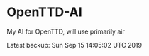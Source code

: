 # OpenTTD-AI
My AI for OpenTTD, will use primarily air

Latest backup: Sun Sep 15 14:05:02 UTC 2019
